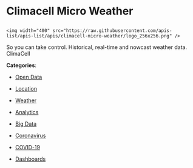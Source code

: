 # Climacell Micro Weather<p align="center">
    <img width="400" src="https://raw.githubusercontent.com/apis-list/apis-list/apis/climacell-micro-weather/logo_256x256.png" />
</p>

So you can take control. Historical, real-time and nowcast weather data. ClimaCell

**Categories**:

- [Open Data](https://github/apis-list/apis-list#open-data)

- [Location](https://github/apis-list/apis-list#location)

- [Weather](https://github/apis-list/apis-list#weather)

- [Analytics](https://github/apis-list/apis-list#analytics)

- [Big Data](https://github/apis-list/apis-list#big-data)

- [Coronavirus](https://github/apis-list/apis-list#coronavirus)

- [COVID-19](https://github/apis-list/apis-list#covid-19)

- [Dashboards](https://github/apis-list/apis-list#dashboards)






